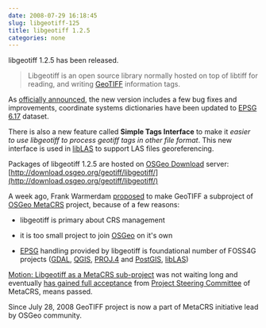 ```yaml
---
date: 2008-07-29 16:18:45
slug: libgeotiff-125
title: libgeotiff 1.2.5
categories: none
---
```


libgeotiff 1.2.5 has been released.





> Libgeotiff is an open source library normally hosted on top of libtiff for reading, and writing [GeoTIFF](http://www.remotesensing.org/geotiff/geotiff.html) information tags.





As [officially announced](http://lists.maptools.org/pipermail/geotiff/2008-July/000501.html), the new version includes a few bug fixes and improvements, coordinate systems dictionaries have been updated to [EPSG 6.17](http://www.epsg.org/CurrentDB.html) dataset.





There is also a new feature called **Simple Tags Interface** to make it _easier to use libgeotiff to process geotiff tags in other file format_. This new interface is used in [libLAS](http://liblas.org) to support LAS files georeferencing.





Packages of libgeotiff 1.2.5 are hosted on [OSGeo Download](http://download.osgeo.org/) server: 
[http://download.osgeo.org/geotiff/libgeotiff/](http://download.osgeo.org/geotiff/libgeotiff/)





A week ago, Frank Warmerdam [proposed](http://lists.osgeo.org/pipermail/metacrs/2008-July/000111.html) to make GeoTIFF a subproject of [OSGeo MetaCRS](http://metacrs.org/) project, because of a few reasons:




  * libgeotiff is primary about CRS management


  * it is too small project to join [OSGeo](http://osgeo.org) on it's own


  * [EPSG](http://en.wikipedia.org/wiki/European_Petroleum_Survey_Group) handling provided by libgeotiff is foundational number of FOSS4G projects ([GDAL](http://www.gdal.org/), [QGIS](http://www.qgis.org/), [PROJ.4](http://trac.osgeo.org/proj/) and [PostGIS](http://www.postgis.org/), [libLAS](http://liblas.org/))






[Motion: Libgeotiff as a MetaCRS sub-project](http://lists.osgeo.org/pipermail/metacrs/2008-July/000113.html) was not waiting long and eventually [has gained full acceptance](http://lists.osgeo.org/pipermail/metacrs/2008-July/000130.html) from [Project Steering Committee](http://wiki.osgeo.org/wiki/MetaCRS#Project_Steering_Commitee) of MetaCRS, means passed.





Since July 28, 2008 GeoTIFF project is now a part of MetaCRS initiative lead by OSGeo community.
